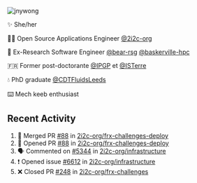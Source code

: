 ![jnywong](https://readme-typing-svg.demolab.com/?font=Intel+One+Mono&size=36&duration=3000&pause=1000&color=6bc46d&vCenter=true&width=170&lines=jnywong)

✨ She/her

👩‍💻 Open Source Applications Engineer [@2i2c-org](https://2i2c.org/)

🐻 Ex-Research Software Engineer [@bear-rsg](https://github.com/bear-rsg) [@baskerville-hpc](https://github.com/baskerville-hpc) 

🇫🇷 Former post-doctorante [@IPGP](https://github.com/IPGP) et [@ISTerre](https://www.isterre.fr/) 

💧 PhD graduate [@CDTFluidsLeeds](https://fluid-dynamics.leeds.ac.uk/) 

⌨️ Mech keeb enthusiast 

## Recent Activity 

<!--START_SECTION:activity-->
1. 🎉 Merged PR [#88](https://github.com/2i2c-org/frx-challenges-deploy/pull/88) in [2i2c-org/frx-challenges-deploy](https://github.com/2i2c-org/frx-challenges-deploy)
2. 💪 Opened PR [#88](https://github.com/2i2c-org/frx-challenges-deploy/pull/88) in [2i2c-org/frx-challenges-deploy](https://github.com/2i2c-org/frx-challenges-deploy)
3. 🗣 Commented on [#5344](https://github.com/2i2c-org/infrastructure/issues/5344#issuecomment-3211308167) in [2i2c-org/infrastructure](https://github.com/2i2c-org/infrastructure)
4. ❗ Opened issue [#6612](https://github.com/2i2c-org/infrastructure/issues/6612) in [2i2c-org/infrastructure](https://github.com/2i2c-org/infrastructure)
5. ❌ Closed PR [#248](https://github.com/2i2c-org/frx-challenges/pull/248) in [2i2c-org/frx-challenges](https://github.com/2i2c-org/frx-challenges)
<!--END_SECTION:activity-->
